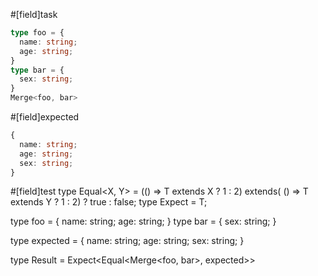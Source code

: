 #[field]task
```ts
type foo = {
  name: string;
  age: string;
}
type bar = {
  sex: string;
}
Merge<foo, bar>
```

#[field]expected
```ts
{
  name: string;
  age: string;
  sex: string;
}
```

#[field]test
type Equal<X, Y> = (<T>() => T extends X ? 1 : 2) extends(
    <T>() => T extends Y ? 1 : 2) ? true : false;
type Expect<T extends true> = T;

type foo = {
  name: string;
  age: string;
}
type bar = {
  sex: string;
}

type expected = {
  name: string;
  age: string;
  sex: string;
}

type Result = Expect<Equal<Merge<foo, bar>, expected>>